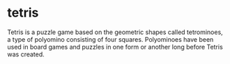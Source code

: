 # tetris
Tetris is a puzzle game based on the geometric shapes called tetrominoes, a type of polyomino consisting of four squares. Polyominoes have been used in board games and puzzles in one form or another long before Tetris was created.
